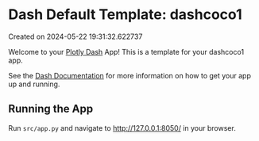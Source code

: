 # Dash Default Template: dashcoco1

Created on 2024-05-22 19:31:32.622737

Welcome to your [Plotly Dash](https://plotly.com/dash/) App! This is a template for your dashcoco1 app.

See the [Dash Documentation](https://dash.plotly.com/introduction) for more information on how to get your app up and running.

## Running the App

Run `src/app.py` and navigate to http://127.0.0.1:8050/ in your browser.